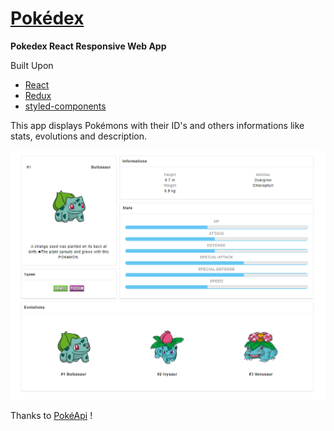 # [Pokédex](https://ssi-moha.github.io/pokedex/#/)

**Pokedex React Responsive Web App**

Built Upon

* [React](https://reactjs.org/)
* [Redux](https://redux.js.org/)
* [styled-components](https://styled-components.com/)

This app displays Pokémons with their ID's and others informations like stats, evolutions and description.

![Pokemon Details](/public/pokemon-details.png)

Thanks to [PokéApi](https://github.com/PokeAPI/pokeapi) !
